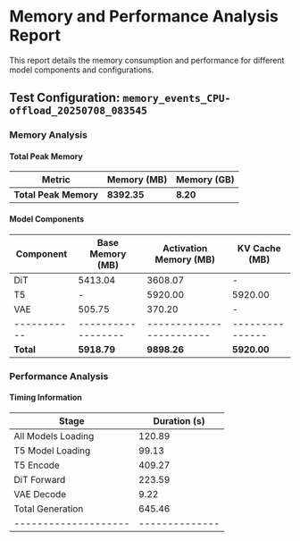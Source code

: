 # Memory and Performance Analysis Report

This report details the memory consumption and performance for different model components and configurations.

## Test Configuration: `memory_events_CPU-offload_20250708_083545`

### Memory Analysis

#### Total Peak Memory

| Metric | Memory (MB) | Memory (GB) |
|--------|-------------|-------------|
| **Total Peak Memory** | **8392.35** | **8.20** |

#### Model Components

| Component | Base Memory (MB) | Activation Memory (MB) | KV Cache (MB) |
|-----------|------------------|------------------------|---------------|
| DiT | 5413.04 | 3608.07 | - |
| T5 | - | 5920.00 | 5920.00 |
| VAE | 505.75 | 370.20 | - |
|-----------|------------------|------------------------|---------------|
| **Total** | **5918.79** | **9898.26** | **5920.00** |

### Performance Analysis

#### Timing Information

| Stage              | Duration (s) |
|--------------------|--------------|
| All Models Loading | 120.89       |
| T5 Model Loading   | 99.13       |
| T5 Encode          | 409.27       |
| DiT Forward        | 223.59       |
| VAE Decode         | 9.22       |
| Total Generation   | 645.46       |
|--------------------|--------------|
